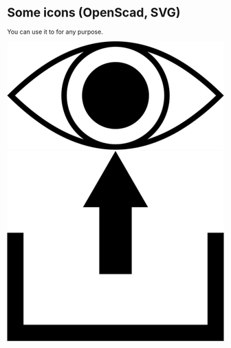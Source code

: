 # Some icons (OpenScad, SVG)

You can use it to for any purpose.

![Eye icon](eye/eye.png)
![Unzip icon](unzip/unzip.png)